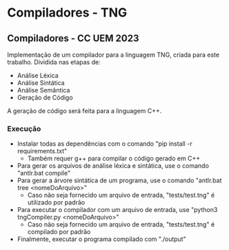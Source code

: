 # Compiladores - TNG

## Compiladores - CC UEM 2023

Implementação de um compilador para a linguagem TNG, criada para este trabalho.
Dividida nas etapas de:

-   Análise Léxica
-   Análise Sintática
-   Análise Semântica
-   Geração de Código

A geração de código será feita para a linguagem C++.

### Execução

- Instalar todas as dependências com o comando "pip install -r requirements.txt"
  - Também requer g++ para compilar o código gerado em C++
- Para gerar os arquivos de análise léxica e sintática, use o comando "antlr.bat compile"
- Para gerar a árvore sintática de um programa, use o comando "antlr.bat tree \<nomeDoArquivo\>"
  - Caso não seja fornecido um arquivo de entrada, "tests/test.tng" é utilizado por padrão
- Para executar o compilador com um arquivo de entrada, use "python3 tngCompiler.py \<nomeDoArquivo\>"
  - Caso não seja fornecido um arquivo de entrada, "tests/test.tng" é compilado por padrão
- Finalmente, executar o programa compilado com "./output"
